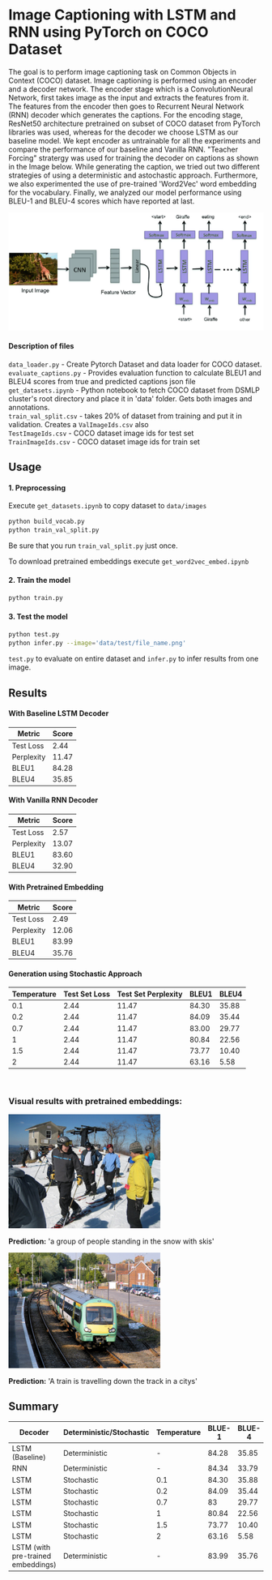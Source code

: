 # Image Captioning with LSTM and RNN using PyTorch on COCO Dataset

The goal is to perform image captioning task on Common Objects in Context (COCO) dataset. Image captioning is performed using an encoder and a decoder network. The encoder stage which is a ConvolutionNeural Network, first takes image as the input and extracts the features from it. The features from the encoder then goes to Recurrent Neural Network (RNN) decoder which generates the captions. For the encoding stage, ResNet50 architecture pretrained on subset of COCO dataset from PyTorch libraries was used, whereas for the decoder we choose LSTM as our baseline model. We kept encoder as untrainable for all the experiments and compare the performance of our baseline and Vanilla RNN. "Teacher Forcing" stratergy was used for training the decoder on captions as shown in the Image below. While generating the caption, we tried out two different strategies of using a deterministic and astochastic approach. Furthermore, we also experimented the use of pre-trained 'Word2Vec' word embedding for the vocabulary.  Finally, we analyzed our model performance using BLEU-1 and BLEU-4 scores which have reported at last.

![Image Captioning Network Architecture](figures/network_architecture.png)


#### Description of files
`data_loader.py` - Create Pytorch Dataset and data loader for COCO dataset. <br/>
`evaluate_captions.py` - Provides evaluation function to calculate BLEU1 and BLEU4 scores from true and predicted captions json file<br/>
`get_datasets.ipynb` - Python notebook to fetch COCO dataset from DSMLP cluster's root directory and place it in 'data' folder. Gets both images and annotations.<br/>
`train_val_split.csv` - takes 20% of dataset from training and put it in validation. Creates a `ValImageIds.csv` also <br/>
`TestImageIds.csv` - COCO dataset image ids for test set <br/>
`TrainImageIds.csv` - COCO dataset image ids for train set

## Usage

#### 1. Preprocessing

Execute `get_datasets.ipynb` to copy dataset to `data/images`
```bash
python build_vocab.py
python train_val_split.py
```
Be sure that you run `train_val_split.py` just once.

To download pretrained embeddings execute `get_word2vec_embed.ipynb`

#### 2. Train the model

```bash
python train.py 
```

#### 3. Test the model 
```bash
python test.py
python infer.py --image='data/test/file_name.png'
```
`test.py` to evaluate on entire dataset and `infer.py` to infer results from one image.
<br>

## Results

#### With Baseline LSTM Decoder
| Metric     | Score |
| ---------- | ----- |
| Test Loss  | 2.44  |
| Perplexity | 11.47 |
| BLEU1      | 84.28 |
| BLEU4      | 35.85 |

#### With Vanilla RNN Decoder
| Metric     | Score |
| ---------- | ----- |
| Test Loss  | 2.57  |
| Perplexity | 13.07 |
| BLEU1      | 83.60 |
| BLEU4      | 32.90 |

#### With Pretrained Embedding
| Metric     | Score |
| ---------- | ----- |
| Test Loss  | 2.49  |
| Perplexity | 12.06 |
| BLEU1      | 83.99 |
| BLEU4      | 35.76 |

####  Generation using Stochastic Approach
|Temperature | Test Set Loss | Test Set Perplexity | BLEU1 | BLEU4 |
| --- | ---- | ----- | ----- | ----- |
| 0.1 | 2.44 | 11.47 | 84.30 | 35.88 |
| 0.2 | 2.44 | 11.47 | 84.09 | 35.44 |
| 0.7 | 2.44 | 11.47 | 83.00 | 29.77 |
|  1  | 2.44 | 11.47 | 80.84 | 22.56 |
| 1.5 | 2.44 | 11.47 | 73.77 | 10.40 |
|  2  | 2.44 | 11.47 | 63.16 | 5.58  |

<br>

### Visual results with pretrained embeddings: 

<!-- ![Image Example 1](figures/output1.jpg) -->
<img src="figures/output1.jpg" width="300" align: center> 

**Prediction:** 'a group of people standing in the snow with skis'

<!-- ![Image Example 1](figures/output2.jpg) -->
<img src="figures/output2.jpg" width="300" align: center> 

**Prediction:** 'A train is travelling down the track in a citys'

## Summary

<center>

|Decoder|Deterministic/Stochastic|Temperature|BLUE-1|BLUE-4|
| ----  | ---------------------- | --------- | ---- | ---- |
|LSTM (Baseline)| Deterministic  | -         |84.28 | 35.85|
|RNN  | Deterministic | - | 84.34 | 33.79 |
|LSTM | Stochastic  | 0.1 | 84.30 | 35.88 |
|LSTM | Stochastic  | 0.2 | 84.09 | 35.44 |
|LSTM | Stochastic  | 0.7 | 83    | 29.77 |
|LSTM | Stochastic  |  1  | 80.84 | 22.56 |
|LSTM | Stochastic  | 1.5 | 73.77 | 10.40 |
|LSTM | Stochastic  | 2   | 63.16 | 5.58  |
|LSTM (with pre-trained embeddings) | Deterministic | - | 83.99 | 35.76 |

</center>